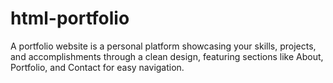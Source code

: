 # html-portfolio
A portfolio website is a personal platform showcasing your skills, projects, and accomplishments through a clean design, featuring sections like About, Portfolio, and Contact for easy navigation.
